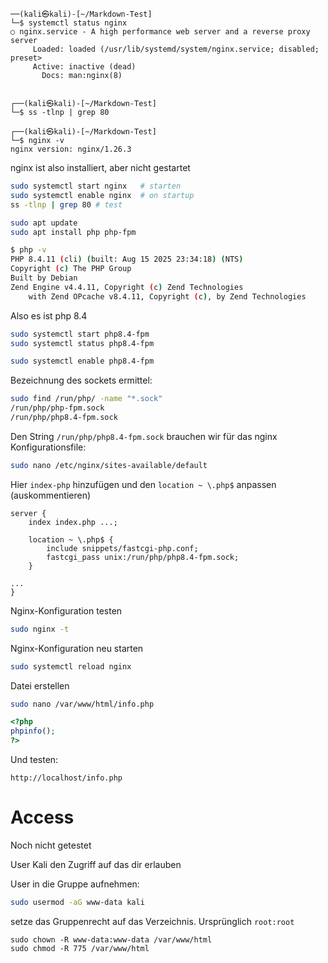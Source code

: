 


```
──(kali㉿kali)-[~/Markdown-Test]
└─$ systemctl status nginx
○ nginx.service - A high performance web server and a reverse proxy server
     Loaded: loaded (/usr/lib/systemd/system/nginx.service; disabled; preset>
     Active: inactive (dead)
       Docs: man:nginx(8)

                                                                             
┌──(kali㉿kali)-[~/Markdown-Test]
└─$ ss -tlnp | grep 80    
                                                                             
┌──(kali㉿kali)-[~/Markdown-Test]
└─$ nginx -v                                
nginx version: nginx/1.26.3
```

nginx ist also installiert, aber nicht gestartet

```sh
sudo systemctl start nginx   # starten
sudo systemctl enable nginx  # on startup
ss -tlnp | grep 80 # test
```

```sh
sudo apt update
sudo apt install php php-fpm
```

```sh
$ php -v           
PHP 8.4.11 (cli) (built: Aug 15 2025 23:34:18) (NTS)
Copyright (c) The PHP Group
Built by Debian
Zend Engine v4.4.11, Copyright (c) Zend Technologies
    with Zend OPcache v8.4.11, Copyright (c), by Zend Technologies
```

Also es ist php 8.4

```sh
sudo systemctl start php8.4-fpm
sudo systemctl status php8.4-fpm

sudo systemctl enable php8.4-fpm
```

Bezeichnung des sockets ermittel:

```sh
sudo find /run/php/ -name "*.sock"
/run/php/php-fpm.sock
/run/php/php8.4-fpm.sock
```

Den String `/run/php/php8.4-fpm.sock` brauchen wir für das nginx Konfigurationsfile:

```sh
sudo nano /etc/nginx/sites-available/default
```

Hier `index-php` hinzufügen und den `location ~ \.php$` anpassen (auskommentieren)

```
server {
    index index.php ...;

    location ~ \.php$ {
        include snippets/fastcgi-php.conf;
        fastcgi_pass unix:/run/php/php8.4-fpm.sock;
    }

...
}
```

Nginx-Konfiguration testen

```sh
sudo nginx -t
```

Nginx-Konfiguration neu starten

```sh
sudo systemctl reload nginx
```

Datei erstellen

```sh
sudo nano /var/www/html/info.php
```


```php
<?php
phpinfo();
?>
```

Und testen:

```url
http://localhost/info.php
```

# Access

Noch nicht getestet

User Kali den Zugriff auf das dir erlauben

User in die Gruppe aufnehmen:

```sh
sudo usermod -aG www-data kali
```

setze das Gruppenrecht auf das Verzeichnis. Ursprünglich `root:root`

```
sudo chown -R www-data:www-data /var/www/html
sudo chmod -R 775 /var/www/html
```

